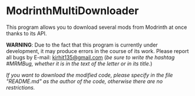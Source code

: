 # ModrinthMultiDownloader
This program allows you to download several mods from Modrinth at once thanks to its API.

**WARNING**: Due to the fact that this program is currently under development, it may produce errors in the course of its work.
Please report all bugs by E-mail: kirhit135@gmail.com (*be sure to write the hashtag #MRMBug, whether it is in the text of the letter or in its title.*)

*If you want to download the modified code, please specify in the file "README.md" as the author of the code, otherwise there are no restrictions.*
